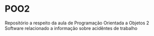 # POO2
Repositório a respeito da aula de Programação Orientada a Objetos 2
Software relacionado a informação sobre acidêntes de trabalho
